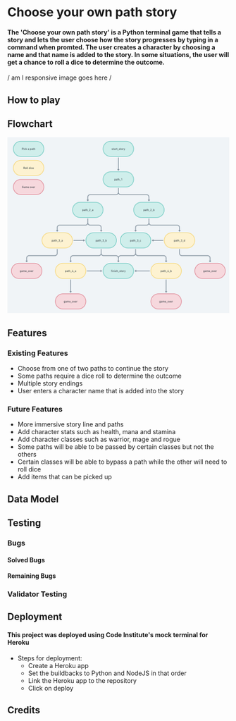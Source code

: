 # Choose your own path story

#### The 'Choose your own path story' is a Python terminal game that tells a story and lets the user choose how the story progresses by typing in a command when promted. The user creates a character by choosing a name and that name is added to the story. In some situations, the user will get a chance to roll a dice to determine the outcome.

/ am I responsive image goes here /

## How to play



## Flowchart

<img src="images/choose your own path flowchart.png">

## Features
### Existing Features

* Choose from one of two paths to continue the story
* Some paths require a dice roll to determine the outcome
* Multiple story endings
* User enters a character name that is added into the story

### Future Features

* More immersive story line and paths
* Add character stats such as health, mana and stamina
* Add character classes such as warrior, mage and rogue
* Some paths will be able to be passed by certain classes but not the others
* Certain classes will be able to bypass a path while the other will need to roll dice
* Add items that can be picked up

## Data Model


## Testing


### Bugs

#### Solved Bugs



#### Remaining Bugs



### Validator Testing



## Deployment

#### This project was deployed using Code Institute's mock terminal for Heroku
* Steps for deployment:
  * Create a Heroku app
  * Set the buildbacks to Python and NodeJS in that order
  * Link the Heroku app to the repository
  * Click on deploy

## Credits

